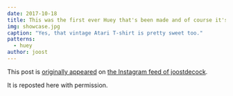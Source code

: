 ```yaml
---
date: 2017-10-18
title: This was the first ever Huey that's been made and of course it's purple
img: showcase.jpg
caption: "Yes, that vintage Atari T-shirt is pretty sweet too."
patterns:
  - huey
author: joost
---
```


This post is [originally appeared](https://www.instagram.com/p/BaRWb34jYCL/) on [the Instagram feed of joostdecock](https://www.instagram.com/joostdecock/).

It is reposted here with permission.
